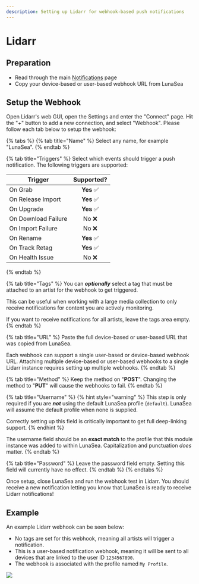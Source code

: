 ```yaml
---
description: Setting up Lidarr for webhook-based push notifications
---
```


# Lidarr

## Preparation

* Read through the main [Notifications](./) page
* Copy your device-based or user-based webhook URL from LunaSea

## Setup the Webhook

Open Lidarr's web GUI, open the Settings and enter the "Connect" page. Hit the "+" button to add a new connection, and select "Webhook". Please follow each tab below to setup the webhook:

{% tabs %}
{% tab title="Name" %}
Select any name, for example "LunaSea".
{% endtab %}

{% tab title="Triggers" %}
Select which events should trigger a push notification. The following triggers are supported:

| Trigger             | Supported? |
| ------------------- | :--------: |
| On Grab             |  **Yes** ✅ |
| On Release Import   |  **Yes** ✅ |
| On Upgrade          |  **Yes** ✅ |
| On Download Failure |    No ❌    |
| On Import Failure   |    No ❌    |
| On Rename           |  **Yes** ✅ |
| On Track Retag      |  **Yes** ✅ |
| On Health Issue     |    No ❌    |
{% endtab %}

{% tab title="Tags" %}
You can _**optionally**_ select a tag that must be attached to an artist for the webhook to get triggered.

This can be useful when working with a large media collection to only receive notifications for content you are actively monitoring.

If you want to receive notifications for all artists, leave the tags area empty.
{% endtab %}

{% tab title="URL" %}
Paste the full device-based or user-based URL that was copied from LunaSea.

Each webhook can support a single user-based or device-based webhook URL. Attaching multiple device-based or user-based webhooks to a single Lidarr instance requires setting up multiple webhooks.
{% endtab %}

{% tab title="Method" %}
Keep the method on "**POST**". Changing the method to "**PUT**" will cause the webhooks to fail.
{% endtab %}

{% tab title="Username" %}
{% hint style="warning" %}
This step is only required if you are _**not**_ using the default LunaSea profile (`default`). LunaSea will assume the default profile when none is supplied.

Correctly setting up this field is critically important to get full deep-linking support.
{% endhint %}

The username field should be an **exact match** to the profile that this module instance was added to within LunaSea. Capitalization and punctuation _does_ matter.
{% endtab %}

{% tab title="Password" %}
Leave the password field empty. Setting this field will currently have no effect.
{% endtab %}
{% endtabs %}

Once setup, close LunaSea and run the webhook test in Lidarr. You should receive a new notification letting you know that LunaSea is ready to receive Lidarr notifications!

## Example

An example Lidarr webhook can be seen below:

* No tags are set for this webhook, meaning all artists will trigger a notification.
* This is a user-based notification webhook, meaning it will be sent to all devices that are linked to the user ID `1234567890`.
* The webhook is associated with the profile named `My Profile`.

![](<../../.gitbook/assets/lidarr\_notification\_example (1).png>)
